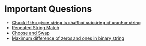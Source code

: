 # Important Questions
- [Check if the given string is shuffled substring of another string](https://www.geeksforgeeks.org/check-if-the-given-string-is-shuffled-substring-of-another-string/) 
- [Repeated String Match](https://www.geeksforgeeks.org/minimum-number-of-times-a-has-to-be-repeated-such-that-b-is-a-substring-of-it/)
- [Choose and Swap](https://practice.geeksforgeeks.org/problems/choose-and-swap0531/1)
- [Maximum difference of zeros and ones in binary string ](https://practice.geeksforgeeks.org/problems/maximum-difference-of-zeros-and-ones-in-binary-string4111/1#)
